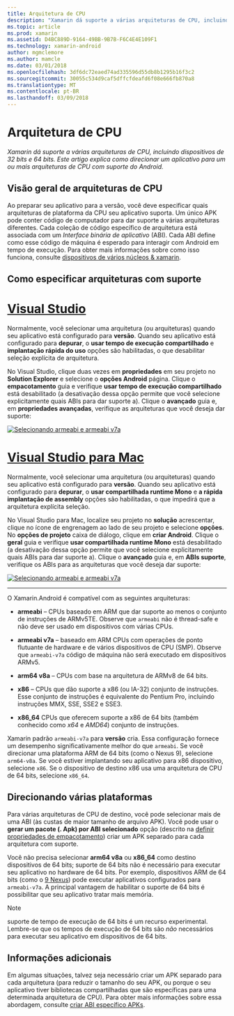 ```yaml
---
title: Arquitetura de CPU
description: "Xamarin dá suporte a várias arquiteturas de CPU, incluindo dispositivos de 32 bits e 64 bits. Este artigo explica como direcionar um aplicativo para um ou mais arquiteturas de CPU com suporte do Android."
ms.topic: article
ms.prod: xamarin
ms.assetid: D4BC889D-9164-49BB-9B7B-F6C4E4E109F1
ms.technology: xamarin-android
author: mgmclemore
ms.author: mamcle
ms.date: 03/01/2018
ms.openlocfilehash: 3df6dc72eaed74ad335596d55db8b1295b16f3c2
ms.sourcegitcommit: 30055c534d9caf5dffcfdeafd6f08e666fb870a8
ms.translationtype: MT
ms.contentlocale: pt-BR
ms.lasthandoff: 03/09/2018
---
```

# <a name="cpu-architectures"></a>Arquitetura de CPU

_Xamarin dá suporte a várias arquiteturas de CPU, incluindo dispositivos de 32 bits e 64 bits. Este artigo explica como direcionar um aplicativo para um ou mais arquiteturas de CPU com suporte do Android._

## <a name="cpu-architectures-overview"></a>Visão geral de arquiteturas de CPU

Ao preparar seu aplicativo para a versão, você deve especificar quais arquiteturas de plataforma da CPU seu aplicativo suporta. Um único APK pode conter código de computador para dar suporte a várias arquiteturas diferentes. Cada coleção de código específico de arquitetura está associada com um *Interface binária de aplicativo* (ABI). Cada ABI define como esse código de máquina é esperado para interagir com Android em tempo de execução.
Para obter mais informações sobre como isso funciona, consulte [dispositivos de vários núcleos &amp; xamarin](~/android/deploy-test/multicore-devices.md).


## <a name="how-to-specify-supported-architectures"></a>Como especificar arquiteturas com suporte

# <a name="visual-studiotabvswin"></a>[Visual Studio](#tab/vswin)

Normalmente, você selecionar uma arquitetura (ou arquiteturas) quando seu aplicativo está configurado para **versão**. Quando seu aplicativo está configurado para **depurar**, o **usar tempo de execução compartilhado** e **implantação rápida do uso** opções são habilitadas, o que desabilitar seleção explícita de arquitetura.

No Visual Studio, clique duas vezes em **propriedades** em seu projeto no **Solution Explorer** e selecione o **opções Android** página. Clique o **empacotamento** guia e verifique **usar tempo de execução compartilhado** está desabilitado (a desativação dessa opção permite que você selecione explicitamente quais ABIs para dar suporte a). Clique o **avançado** guia e, em **propriedades avançadas**, verifique as arquiteturas que você deseja dar suporte:

[![Selecionando armeabi e armeabi v7a](cpu-architectures-images/vs/01-abi-selections-sml.png)](cpu-architectures-images/vs/01-abi-selections.png#lightbox)

# <a name="visual-studio-for-mactabvsmac"></a>[Visual Studio para Mac](#tab/vsmac)

Normalmente, você selecionar uma arquitetura (ou arquiteturas) quando seu aplicativo está configurado para **versão**. Quando seu aplicativo está configurado para **depurar**, o **usar compartilhada runtime Mono** e **a rápida implantação de assembly** opções são habilitadas, o que impedirá que a arquitetura explícita seleção.

No Visual Studio para Mac, localize seu projeto no **solução** acrescentar, clique no ícone de engrenagem ao lado de seu projeto e selecione **opções**. No **opções de projeto** caixa de diálogo, clique em **criar Android**. Clique o **geral** guia e verifique **usar compartilhada runtime Mono** está desabilitado (a desativação dessa opção permite que você selecione explicitamente quais ABIs para dar suporte a). Clique o **avançado** guia e, em **ABIs suporte**, verifique os ABIs para as arquiteturas que você deseja dar suporte:

[![Selecionando armeabi e armeabi v7a](cpu-architectures-images/xs/01-abi-selections-sml.png)](cpu-architectures-images/xs/01-abi-selections.png#lightbox)

-----


O Xamarin.Android é compatível com as seguintes arquiteturas:

-   **armeabi** &ndash; CPUs baseado em ARM que dar suporte ao menos o conjunto de instruções de ARMv5TE. Observe que `armeabi` não é thread-safe e não deve ser usado em dispositivos com várias CPUs.

-   **armeabi v7a** &ndash; baseado em ARM CPUs com operações de ponto flutuante de hardware e de vários dispositivos de CPU (SMP). Observe que `armeabi-v7a` código de máquina não será executado em dispositivos ARMv5.

-   **arm64 v8a** &ndash; CPUs com base na arquitetura de ARMv8 de 64 bits.

-   **x86** &ndash; CPUs que dão suporte a x86 (ou IA-32) conjunto de instruções. Esse conjunto de instruções é equivalente do Pentium Pro, incluindo instruções MMX, SSE, SSE2 e SSE3.

-   **x86_64** CPUs que oferecem suporte a x86 de 64 bits (também conhecido como *x64* e *AMD64*) conjunto de instruções.

Xamarin padrão `armeabi-v7a` para **versão** cria. Essa configuração fornece um desempenho significativamente melhor do que `armeabi`. Se você direcionar uma plataforma ARM de 64 bits (como o Nexus 9), selecione `arm64-v8a`. Se você estiver implantando seu aplicativo para x86 dispositivo, selecione `x86`. Se o dispositivo de destino x86 usa uma arquitetura de CPU de 64 bits, selecione `x86_64`.

## <a name="targeting-multiple-platforms"></a>Direcionando várias plataformas

Para várias arquiteturas de CPU de destino, você pode selecionar mais de uma ABI (às custas de maior tamanho de arquivo APK). Você pode usar o **gerar um pacote (. Apk) por ABI selecionado** opção (descrito na [definir propriedades de empacotamento](~/android/deploy-test/release-prep/index.md#Set_Packaging_Properties)) criar um APK separado para cada arquitetura com suporte.

Você não precisa selecionar **arm64 v8a** ou **x86_64** como destino dispositivos de 64 bits; suporte de 64 bits não é necessário para executar seu aplicativo no hardware de 64 bits. Por exemplo, dispositivos ARM de 64 bits (como o [9 Nexus](http://www.google.com/nexus/9/)) pode executar aplicativos configurados para `armeabi-v7a`. A principal vantagem de habilitar o suporte de 64 bits é possibilitar que seu aplicativo tratar mais memória.

> [!NOTE]
> suporte de tempo de execução de 64 bits é um recurso experimental. Lembre-se que os tempos de execução de 64 bits são *não* necessários para executar seu aplicativo em dispositivos de 64 bits. 

## <a name="additional-information"></a>Informações adicionais

Em algumas situações, talvez seja necessário criar um APK separado para cada arquitetura (para reduzir o tamanho do seu APK, ou porque o seu aplicativo tiver bibliotecas compartilhadas que são específicas para uma determinada arquitetura de CPU).
Para obter mais informações sobre essa abordagem, consulte [criar ABI específico APKs](~/android/deploy-test/building-apps/abi-specific-apks.md).
